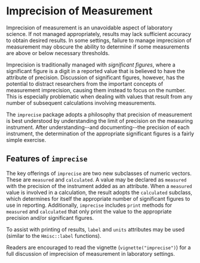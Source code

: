 # Imprecision of Measurement

Imprecision of measurement is an unavoidable aspect of laboratory science. If not managed appropriately, results may lack sufficient accuracy to obtain desired results.  In some settings, failure to manage imprecision of measurement may obscure the ability to determine if some measurements are above or below necessary thresholds. 

Imprecision is traditionally managed with _significant figures_, where a significant figure is a digit in a reported value that is believed to have the attribute of precision.  Discussion of significant figures, however, has the potential to distract researchers from the important concepts of measurement imprecision, causing them instead to focus on the number.  This is especially problematic when dealing with values that result from any number of subsequent calculations involving measurements. 

The `imprecise` package adopts a philosophy that precision of measurement is best understood by understanding the limit of precision on the measuring instrument.  After understanding--and documenting--the precision of each instrument, the determination of the appropriate significant figures is a fairly simple exercise.

## Features of `imprecise`

The key offerings of `imprecise` are two new subclasses of numeric vectors.  These are `measured` and `calculated`.  A value may be declared as `measured` with the precision of the instrument added as an attribute.  When a `measured` value is involved in a calculation, the result adopts the `calculated` subclass, which determines for itself the appropriate number of significant figures to use in reporting.  Additionally, `imprecise` includes `print` methods for `measured` and `calculated` that only print the value to the appropriate precision and/or significant figures.

To assist with printing of results, `label` and `units` attributes may be used (similar to the `Hmisc::label` functions).  

Readers are encouraged to read the vignette (`vignette("imprecise")`) for a full discussion of imprecision of measurement in laboratory settings.
